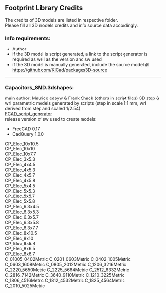 ## Footprint Library Credits

The credits of 3D models are listed in respective folder.  
Please fill all 3D models credits and info source data accordingly.  

### Info requirements:
- Author
- if the 3D model is script generated, a link to the script generator is required as well as the version and sw used
- if the 3D model is manually generated, include the source model @ https://github.com/KiCad/packages3D-source

<hr>  

### Capacitors_SMD.3dshapes:  
main author: Maurice easyw & Frank Shack (others in script files) 
3D step & wrl parametric models generated by scripts (step in scale 1:1 mm, wrl derived from step and scaled 1/2.54)  
[FCAD_script_generator](https://github.com/easyw/kicad-3d-models-in-freecad/tree/master/cadquery/FCAD_script_generator)  
release version of sw used to create models:  
- FreeCAD 0.17
- CadQuery 1.0.0

CP_Elec_10x10.5  
CP_Elec_10x10  
CP_Elec_10x7.7  
CP_Elec_3x5.3  
CP_Elec_4x4.5  
CP_Elec_4x5.3  
CP_Elec_4x5.7  
CP_Elec_4x5.8  
CP_Elec_5x4.5  
CP_Elec_5x5.3  
CP_Elec_5x5.7  
CP_Elec_5x5.8  
CP_Elec_6.3x4.5  
CP_Elec_6.3x5.3  
CP_Elec_6.3x5.7  
CP_Elec_6.3x5.8  
CP_Elec_6.3x7.7  
CP_Elec_8x10.5  
CP_Elec_8x10  
CP_Elec_8x5.4  
CP_Elec_8x6.5  
CP_Elec_8x6.7  
C_01005_0402Metric
C_0201_0603Metric
C_0402_1005Metric
C_0603_1608Metric
C_0805_2012Metric
C_1206_3216Metric
C_2220_5650Metric
C_2225_5664Metric 
C_2512_6332Metric 
C_2816_7142Metric 
C_3640_9110Metric 
C_1210_3225Metric
C_1806_4516Metric
C_1812_4532Metric
C_1825_4564Metric
C_2010_5025Metric